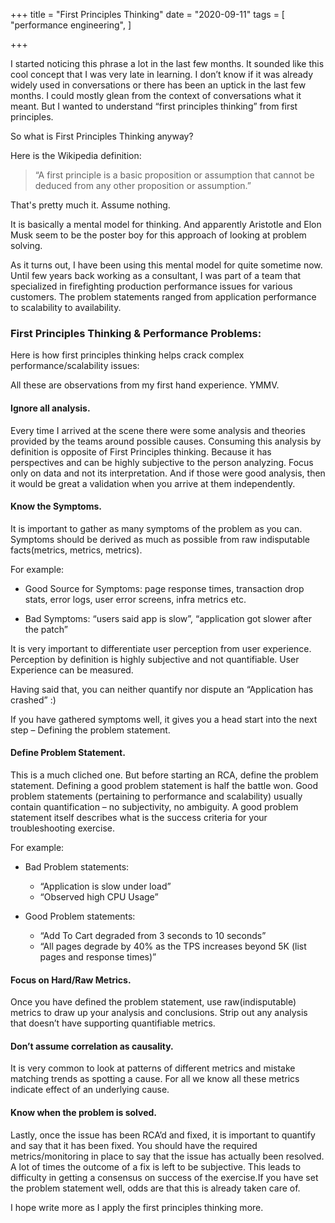 

+++
title = "First Principles Thinking"
date = "2020-09-11"
tags = [
    "performance engineering",
]

+++

I started noticing this phrase a lot in the last few months. It sounded like this cool concept that I was very late in learning. I don’t know if it was already widely used in conversations or there has been an uptick in the last few months. I could mostly glean from the context of conversations what it meant. But I wanted to understand “first principles thinking” from first principles.



So what is First Principles Thinking anyway?



Here is the Wikipedia definition:

>“A first principle is a basic proposition or assumption that cannot be deduced from any other proposition or assumption.”

That's pretty much it. Assume nothing.



It is basically a mental model for thinking. And apparently Aristotle and Elon Musk seem to be the poster boy for this approach of looking at problem solving.



As it turns out, I have been using this mental model for quite sometime now. Until few years back working as a consultant, I was part of a team that specialized in firefighting production performance issues for various customers. The problem statements ranged from application performance to scalability to availability.

   


### First Principles Thinking & Performance Problems:



Here is how first principles thinking helps crack complex performance/scalability issues:



All these are observations from my first hand experience. YMMV.



#### Ignore all analysis.
Every time I arrived at the scene there were some analysis and theories provided by the teams around possible causes. Consuming this analysis by definition is opposite of First Principles thinking. Because it has perspectives and can be highly subjective to the person analyzing. Focus only on data and not its interpretation. And if those were good analysis, then it would be great a validation when you arrive at them independently. 



#### Know the Symptoms.
It is important to gather as many symptoms of the problem as you can. Symptoms should be derived as much as possible from raw indisputable facts(metrics, metrics, metrics).

For example:

* Good Source for Symptoms: page response times, transaction drop stats, error logs, user error screens, infra metrics etc.

* Bad Symptoms: “users said app is slow”, “application got slower after the patch”

It is very important to differentiate user perception from user experience. Perception by definition is highly subjective and not quantifiable. User Experience can be measured.

Having said that, you can neither quantify nor dispute an “Application has crashed” :)



If you have gathered symptoms well, it gives you a head start into the next step – Defining the problem statement.



#### Define Problem Statement.
This is a much cliched one. But before starting an RCA, define the problem statement. Defining a good problem statement is half the battle won. Good problem statements (pertaining to performance and scalability) usually contain quantification – no subjectivity, no ambiguity. A good problem statement itself describes what is the success criteria for your troubleshooting exercise.



For example:
* Bad Problem statements:
    - “Application is slow under load”
    - “Observed high CPU Usage”


* Good Problem statements:
    - “Add To Cart degraded from 3 seconds to 10 seconds” 
    - “All pages degrade by 40% as the TPS increases beyond 5K (list pages and response times)”



#### Focus on Hard/Raw Metrics. 
Once you have defined the problem statement, use raw(indisputable) metrics to draw up your analysis and conclusions. Strip out any analysis that doesn’t have supporting quantifiable metrics.



#### Don’t assume correlation as causality.
It is very common to look at patterns of different metrics and mistake matching trends as spotting a cause. For all we know all these metrics indicate effect of an underlying cause.



#### Know when the problem is solved.
Lastly, once the issue has been RCA’d and fixed, it is important to quantify and say that it has been fixed. You should have the required metrics/monitoring in place to say that the issue has actually been resolved. A lot of times the outcome of a fix is left to be subjective. This leads to difficulty in getting a consensus on success of the exercise.If you have set the problem statement well, odds are that this is already taken care of.



I hope write more as I apply the first principles thinking more.




